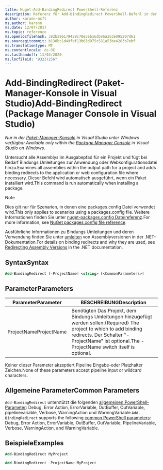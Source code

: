 ```yaml
---
title: Nuget-Add-BindingRedirect PowerShell-Referenz
description: Referenz für Add-BindingRedirect PowerShell-Befehl in der nuget-Paket-Manager-Konsole in Visual Studio.
author: karann-msft
ms.author: karann
ms.date: 12/07/2017
ms.topic: reference
ms.openlocfilehash: 382ba9b179428c70e3eb16db86a363e095207d61
ms.sourcegitcommit: b138bc1d49fbf13b63d975c581a53be4283b7ebf
ms.translationtype: MT
ms.contentlocale: de-DE
ms.lasthandoff: 11/03/2020
ms.locfileid: "93237256"
---
```

# <a name="add-bindingredirect-package-manager-console-in-visual-studio"></a><span data-ttu-id="7aaf1-103">Add-BindingRedirect (Paket-Manager-Konsole in Visual Studio)</span><span class="sxs-lookup"><span data-stu-id="7aaf1-103">Add-BindingRedirect (Package Manager Console in Visual Studio)</span></span>

<span data-ttu-id="7aaf1-104">*Nur in der [Paket-Manager-Konsole](../../consume-packages/install-use-packages-powershell.md) in Visual Studio unter Windows verfügbar.*</span><span class="sxs-lookup"><span data-stu-id="7aaf1-104">*Available only within the [Package Manager Console](../../consume-packages/install-use-packages-powershell.md) in Visual Studio on Windows.*</span></span>

<span data-ttu-id="7aaf1-105">Untersucht alle Assemblys im Ausgabepfad für ein Projekt und fügt bei Bedarf Bindungs Umleitungen zur Anwendung oder Webkonfigurationsdatei hinzu.</span><span class="sxs-lookup"><span data-stu-id="7aaf1-105">Examines all assemblies within the output path for a project and adds binding redirects to the application or web configuration file where necessary.</span></span> <span data-ttu-id="7aaf1-106">Dieser Befehl wird automatisch ausgeführt, wenn ein Paket installiert wird.</span><span class="sxs-lookup"><span data-stu-id="7aaf1-106">This command is run automatically when installing a package.</span></span>

> [!NOTE]
> <span data-ttu-id="7aaf1-107">Dies gilt nur für Szenarien, in denen eine packages.config Datei verwendet wird.</span><span class="sxs-lookup"><span data-stu-id="7aaf1-107">This only applies to scenarios using a packages.config file.</span></span> <span data-ttu-id="7aaf1-108">Weitere Informationen finden Sie unter [nuget-packages.config Dateireferenz](~/reference/packages-config.md).</span><span class="sxs-lookup"><span data-stu-id="7aaf1-108">For more information, see [NuGet packages.config file reference](~/reference/packages-config.md).</span></span>

<span data-ttu-id="7aaf1-109">Ausführliche Informationen zu Bindungs Umleitungen und deren Verwendung finden Sie unter [umleiten](/dotnet/framework/configure-apps/redirect-assembly-versions) von Assemblyversionen in der .NET-Dokumentation.</span><span class="sxs-lookup"><span data-stu-id="7aaf1-109">For details on binding redirects and why they are used, see [Redirecting Assembly Versions](/dotnet/framework/configure-apps/redirect-assembly-versions) in the .NET documentation.</span></span>

## <a name="syntax"></a><span data-ttu-id="7aaf1-110">Syntax</span><span class="sxs-lookup"><span data-stu-id="7aaf1-110">Syntax</span></span>

```ps
Add-BindingRedirect [-ProjectName] <string> [<CommonParameters>]
```

## <a name="parameters"></a><span data-ttu-id="7aaf1-111">Parameter</span><span class="sxs-lookup"><span data-stu-id="7aaf1-111">Parameters</span></span>

| <span data-ttu-id="7aaf1-112">Parameter</span><span class="sxs-lookup"><span data-stu-id="7aaf1-112">Parameter</span></span> | <span data-ttu-id="7aaf1-113">BESCHREIBUNG</span><span class="sxs-lookup"><span data-stu-id="7aaf1-113">Description</span></span> |
| --- | --- |
| <span data-ttu-id="7aaf1-114">ProjectName</span><span class="sxs-lookup"><span data-stu-id="7aaf1-114">ProjectName</span></span> | <span data-ttu-id="7aaf1-115">Benötigten Das Projekt, dem Bindungs Umleitungen hinzugefügt werden sollen.</span><span class="sxs-lookup"><span data-stu-id="7aaf1-115">(Required) The project to which to add binding redirects.</span></span> <span data-ttu-id="7aaf1-116">Der Schalter "-ProjectName" ist optional.</span><span class="sxs-lookup"><span data-stu-id="7aaf1-116">The -ProjectName switch itself is optional.</span></span> |

<span data-ttu-id="7aaf1-117">Keiner dieser Parameter akzeptiert Pipeline Eingabe-oder Platzhalter Zeichen.</span><span class="sxs-lookup"><span data-stu-id="7aaf1-117">None of these parameters accept pipeline input or wildcard characters.</span></span>

## <a name="common-parameters"></a><span data-ttu-id="7aaf1-118">Allgemeine Parameter</span><span class="sxs-lookup"><span data-stu-id="7aaf1-118">Common Parameters</span></span>

<span data-ttu-id="7aaf1-119">`Add-BindingRedirect` unterstützt die folgenden [allgemeinen PowerShell-Parameter](/powershell/module/microsoft.powershell.core/about/about_commonparameters): Debug, Error Action, ErrorVariable, OutBuffer, OutVariable, pipelinevariable, Verbose, WarningAction und WarningVariable.</span><span class="sxs-lookup"><span data-stu-id="7aaf1-119">`Add-BindingRedirect` supports the following [common PowerShell parameters](/powershell/module/microsoft.powershell.core/about/about_commonparameters): Debug, Error Action, ErrorVariable, OutBuffer, OutVariable, PipelineVariable, Verbose, WarningAction, and WarningVariable.</span></span>

## <a name="examples"></a><span data-ttu-id="7aaf1-120">Beispiele</span><span class="sxs-lookup"><span data-stu-id="7aaf1-120">Examples</span></span>

```ps
Add-BindingRedirect MyProject

Add-BindingRedirect -ProjectName MyProject
```